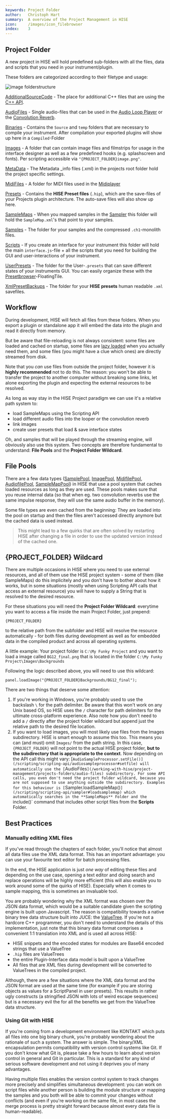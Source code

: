```yaml
---
keywords: Project Folder
author:   Christoph Hart
summary:  A overview of the Project Management in HISE
icon:     /images/icon_filebrowser
index:    3
---
```


## Project Folder

A new project in HISE will hold predefined sub-folders with all the files, data and scripts that you need in your instrument/plugin.

These folders are categorized according to their filetype and usage:

![image folderstructure](images/custom/folder.png)

[AdditionalSourceCode](/working-with-hise/project-management/projects-folders/additional-source-code) - The place for additional C++ files that are using the [C++ API](/cpp_api).

[AudioFiles](/working-with-hise/project-management/projects-folders/audio-files) - Single audio-files that can be used in the [Audio Loop Player](/hise-modules/sound-generators/list/audiolooper) or the [Convolution Reverb](/hise-modules/effects/list/convolution).

[Binaries](/working-with-hise/project-management/projects-folders/binaries) - Contains the `Source` and `temp` folders that are necessary to compile your instrument. After compilation your exported plugins will show up here in a `Compiled`-Folder

[Images](/working-with-hise/project-management/projects-folders/images) - A folder that can contain image files and filmstrips for usage in the interface designer as well as a few predefined hooks (e.g. splashscreen and fonts). Per scripting accessible via `"{PROJECT_FOLDER}image.png"`.

[MetaData](/working-with-hise/project-management/projects-folders/meta-data) - The Metadata _info files (.xml) in the projects root folder hold the project specific settings.

[MidiFiles](/working-with-hise/project-management/projects-folders/midi-files) - A folder for MIDI files used in the [Midiplayer](/hise-modules/midi-processors/list/midiplayer)

[Presets](/working-with-hise/project-management/projects-folders/presets) - Contains the **HISE Preset files** (`.hip`), which are the save-files of your Projects plugin architecture. The auto-save files will also show up here.

[SampleMaps](/working-with-hise/project-management/projects-folders/sample-maps) - When you mapped samples in the [Sampler](/hise-modules/sound-generators/list/streamingsampler) this folder will hold the `SampleMap.xml`'s that point to your samples.

[Samples](/working-with-hise/project-management/projects-folders/samples) - The folder for your samples and the compressed `.ch1`-monolith files.

[Scripts](/working-with-hise/project-management/projects-folders/scripts) - If you create an interface for your instrument this folder will hold the main `interface.js`-file + all the scripts that you need for building the GUI and user-interactions of your instrument.

[UserPresets](/working-with-hise/project-management/projects-folders/user-presets) - The folder for the User-`.presets` that can save different states of your instruments GUI. You can easily organize these with the [Presetbrowser](/ui-components/floating-tiles/plugin/presetbrowser)-FloatingTile.

[XmlPresetBackups](/working-with-hise/project-management/projects-folders/xml-preset-backups) - The folder for your **HISE presets** human readable `.xml` savefiles. 



## Workflow 

During development, HISE will fetch all files from these folders. When you export a plugin or standalone app it will embed the data into the plugin and read it directly from memory. 

But be aware that file-reloading is not always consistent: some files are loaded and cached on startup, some files are [lazy loaded](https://en.wikipedia.org/wiki/Lazy_loading) when you actually need them, and some files (you might have a clue which ones) are directly streamed from disk. 

Note that you _can_ use files from outside the project folder, however it is **highly recommended** not to do this. The reason: you won't be able to transfer the project to another computer without breaking some links, let alone exporting the plugin and expecting the external resources to be resolved. 

As long as way stay in the HISE Project paradigm we can use it's a relative path system to: 
- load SampleMaps using the Scripting API
- load different audio files into the looper or the convolution reverb
- link images
- create user presets that load & save interface states

Oh, and samples that will be played through the streaming engine, will obviously also use this system. Two concepts are therefore fundamental to understand: **File Pools** and the **Project Folder Wildcard**.

## File Pools

There are a few data types ([SamplePool](/ui-components/floating-tiles/hise/samplepooltable), [ImagePool](/ui-components/floating-tiles/hise/imagepool), [MidifilePool](/ui-components/floating-tiles/hise/midifilepool), [AudiofilePool](/ui-components/floating-tiles/hise/audiofilepool), [SampleMapPool](/ui-components/floating-tiles/hise/samplemappool)) in HISE that use a pool system that caches loaded resources as long as they are used. These pools makes sure that you reuse internal data (so that when eg. two convolution reverbs use the same impulse response, they will use the same audio buffer in the memory).

Some file types are even cached from the beginning: They are loaded into the pool on startup and then the files aren't accessed directly anymore but the cached data is used instead. 

> This might lead to a few quirks that are often solved by restarting HISE after changing a file in order to use the updated version instead of the cached one.

## {PROJECT_FOLDER} Wildcard

There are multiple occasions in HISE where you need to use external resources, and all of them use the HISE project system - some of them (like SampleMaps) do this implicitely and you don't have to bother about how it works, but in some situations (mostly when using Scripting API calls that access an external resource) you will have to supply a String that is resolved to the desired resource. 

For these situations you will need the **Project Folder Wildcard**: everytime you want to access a file inside the main Project Folder, just prepend: 

```
{PROJECT_FOLDER}
``` 
to the relative path from the subfolder and HISE will resolve the resource automatically - for both files during development as well as for embedded data in the compiled product and across all operating systems.

A little example: Your project folder is `C:\My Funky Project` and you want to load a image called `BG12_final.png` that is located in the folder `C:\My Funky Project\Images\Backgrounds`

Following the logic described above, you will need to use this wildcard:

```
panel.loadImage("{PROJECT_FOLDER}Backgrounds/BG12_final");
```
There are two things that deserve some attention:

1. If you're working in Windows, you're probably used to use the backslash `\` for the path delimiter. Be aware that this won't work on any Unix based OS, so HISE uses the `/` character for path delimiters for the ultimate cross-platform experience. Also note how you don't need to add a `/` directly after the project folder wildcard but append just the relative path to the desired file location.
2. If you want to load images, you will most likely use files from the Images subdirectory. HISE is smart enough to assume this too. This means you can (and must) omit `Images/` from the path string. In this case, `{PROJECT_FOLDER}` will not point to the actual HISE project folder, **but to the subdirectory that is appropriate to the context**. Now depending on the API call this might vary: [`AudioSampleProcessor.setFile()](/scripting/scripting-api/audiosampleprocessor#setfile) will automatically use the [`AudioFiles`](/working-with-hise/project-management/projects-folders/audio-files) subdirectory. For some API calls, you even don't need the project folder wildcard, because you are not supposed to use anything outside the subdirectory. Examples for this behaviour is [`Sampler.loadSampleMap()`](/scripting/scripting-api/sampler#loadsamplemap) which automatically searches in the **SampleMaps** Folder and the `include()` command that includes other script files from the **Scripts** Folder.

## Best Practices

### Manually editing XML files

If you've read through the chapters of each folder, you'll notice that almost all data files use the XML data format. This has an important advantage: you can use your favourite text editor for batch processing files. 

In the end, the HISE application is just *one way* of editing these files and depending on the use case, opening a text editor and doing search and replace operations will be highly more efficient (this will also enable you to work around some of the quirks of HISE). Especially when it comes to sample mapping, this is sometimes an invaluable tool.

You are probably wondering why the XML format was chosen over the JSON data format, which would be a suitable candidate given the scripting engine is built upon Javascript. The reason is compatibility towards a native binary tree data structure built into JUCE: the [ValueTree](https://docs.juce.com/master/classValueTree.html). If you're not a hardcore C++ programmer, you don't need to understand the details of this implementation, just note that this binary data format comprises a convenient 1:1 translation into XML and is used all across HISE:
- HISE snippets and the encoded states for modules are Base64 encoded strings that use a ValueTree
- `.hip` files are ValueTrees
- the entire Plugin-Interface data model is built upon a ValueTree
- All files that are XML files during development will be converted to ValueTrees in the compiled project.

Although, there are a few situations where the XML data format and the JSON format are used at the same time (for example if you are storing objects as values for a ScriptPanel in user presets). This results in rather ugly constructs (a stringified JSON with lots of weird escape sequences) but is a necessary evil the for all the benefits we get from the ValueTree data structure.

### Using Git with HISE

If you're coming from a development environment like KONTAKT which puts all files into one big binary chunk, you're probably wondering about the rationale of such a system. The answer is simple. The binary/XML encapsulation permits compatibility with version control systems like Git. If you don't know what Git is, please take a few hours to learn about version control in general and Git in particular. This is a standard for any kind of serious software development and not using it deprives you of many advantages.

Having multiple files enables the version control system to track changes more precisely and simplifies simultaneous development: you can work on script files while another person is building the module structure or mapping the samples and you both will be able to commit your changes without conflicts (and even if you're working on the same file, in most cases the merge process is pretty straight forward because almost every data file is human-readable).
